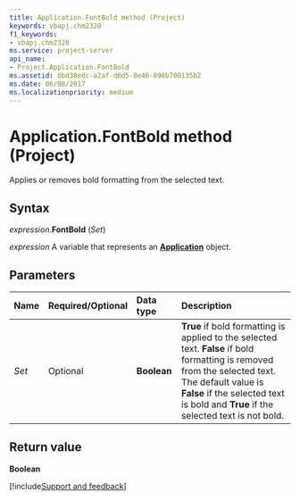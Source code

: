 ```yaml
---
title: Application.FontBold method (Project)
keywords: vbapj.chm2320
f1_keywords:
- vbapj.chm2320
ms.service: project-server
api_name:
- Project.Application.FontBold
ms.assetid: 6bd38edc-a2af-d6d5-8e46-898b700135b2
ms.date: 06/08/2017
ms.localizationpriority: medium
---
```



# Application.FontBold method (Project)

Applies or removes bold formatting from the selected text.


## Syntax

_expression_.**FontBold** (_Set_)

_expression_ A variable that represents an **[Application](Project.Application.md)** object.


## Parameters



|Name|Required/Optional|Data type|Description|
|:-----|:-----|:-----|:-----|
| _Set_|Optional|**Boolean**|**True** if bold formatting is applied to the selected text. **False** if bold formatting is removed from the selected text. The default value is **False** if the selected text is bold and **True** if the selected text is not bold.|

## Return value

 **Boolean**

[!include[Support and feedback](~/includes/feedback-boilerplate.md)]